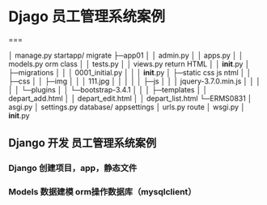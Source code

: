 # Djago 员工管理系统案例
===

│  manage.py      startapp/ migrate
├─app01
│  │  admin.py
│  │  apps.py
│  │  models.py       orm class 
│  │  tests.py
│  │  views.py        return HTML
│  │  __init__.py
│  ├─migrations
│  │  │  0001_initial.py
│  │  │  __init__.py
│  ├─static           css js ntml
│  │  ├─css
│  │  ├─img
│  │  │      111.jpg
│  │  │
│  │  ├─js
│  │  │      jquery-3.7.0.min.js
│  │  │
│  │  └─plugins
│  │      └─bootstrap-3.4.1
│  │
│  ├─templates
│  │      depart_add.html
│  │      depart_edit.html
│  │      depart_list.html
└─ERMS0831
    │  asgi.py
    │  settings.py      database/  appsettings
    │  urls.py          route
    │  wsgi.py
    │  __init__.py

## Django 开发 员工管理系统案例

### Django 创建项目，app，静态文件

### Models 数据建模 orm操作数据库（mysqlclient）
